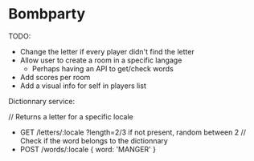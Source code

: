 # Bombparty

TODO:

- Change the letter if every player didn't find the letter
- Allow user to create a room in a specific langage
  - Perhaps having an API to get/check words
- Add scores per room
- Add a visual info for self in players list

Dictionnary service:

  // Returns a letter for a specific locale
- GET /letters/:locale
    ?length=2/3 if not present, random between 2
  // Check if the word belongs to the dictionnary
- POST /words/:locale
    { word: 'MANGER' }
